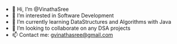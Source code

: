 - 👋 Hi, I’m @VinathaSree
- 👀 I’m interested in Software Development
- 🌱 I’m currently learning DataStructures and Algorithms with Java
- 💞️ I’m looking to collaborate on any DSA projects
- 📫 Contact me: gvinathasree@gmail.com

<!---
VinathaSree/VinathaSree is a ✨ special ✨ repository because its `README.md` (this file) appears on your GitHub profile.
You can click the Preview link to take a look at your changes.
--->
